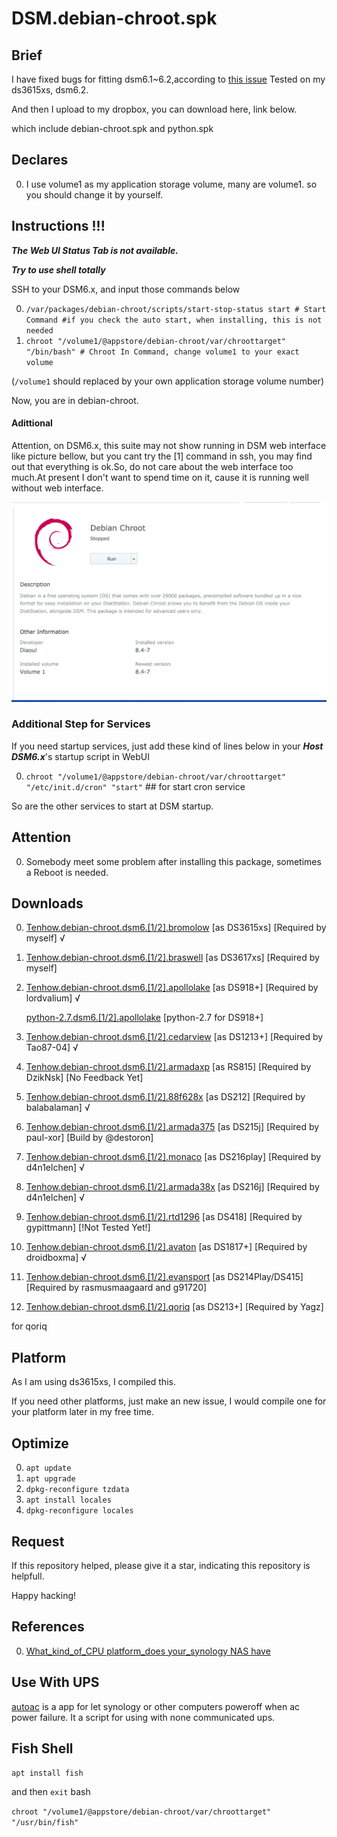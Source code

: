 # DSM.debian-chroot.spk
## Brief
I have fixed bugs for fitting dsm6.1~6.2,according to [this issue](https://github.com/SynoCommunity/spksrc/issues/1910)
Tested on my ds3615xs, dsm6.2.

And then I upload to my dropbox, you can download here, link below.

which include debian-chroot.spk and python.spk

## Declares
0. I use volume1 as my application storage volume, many are volume1. so you should change it by yourself.

## Instructions !!!
***The Web UI Status Tab is not available.***

***Try to use shell totally***

SSH to your DSM6.x, and input those commands below

0. `/var/packages/debian-chroot/scripts/start-stop-status start # Start Command #if you check the auto start, when installing, this is not needed`
1. `chroot "/volume1/@appstore/debian-chroot/var/chroottarget" "/bin/bash" # Chroot In Command, change volume1 to your exact volume`

(`/volume1` should replaced by your own application storage volume number)

Now, you are in debian-chroot.
#### Adittional
Attention, on DSM6.x, this suite may not show running in DSM web interface like picture bellow, but you cant try the [1] command in ssh, you may find out that everything is ok.So, do not care about the web interface too much.At present I don't want to spend time on it, cause it is running well without web interface.

![Picture](https://raw.githubusercontent.com/OKit-Scripts-Projects/DSM.Customizations/master/images/DebianChrootStoppedButRealRunning.jpg)

### Additional Step for Services
If you need startup services, just add these kind of lines below in your ***Host DSM6.x***'s startup script in WebUI

0. `chroot "/volume1/@appstore/debian-chroot/var/chroottarget" "/etc/init.d/cron" "start"` ## for start cron service

So are the other services to start at DSM startup.

## Attention
0. Somebody meet some problem after installing this package, sometimes a Reboot is needed.

## Downloads
0. [Tenhow.debian-chroot.dsm6.[1/2].bromolow](https://www.dropbox.com/s/r4udr737knvv3jo/tenhow.debian-chroot.dsm6.%5B1%3A2%5D.bromolow.zip?dl=0) [as DS3615xs] [Required by myself] √
0. [Tenhow.debian-chroot.dsm6.[1/2].braswell](https://www.dropbox.com/s/trav40yk89sghgc/tenhow.debian-chroot.dsm6.%5B1%20or%202%5D.braswell.zip?dl=0) [as DS3617xs] [Required by myself] 
0. [Tenhow.debian-chroot.dsm6.[1/2].apollolake](https://www.dropbox.com/s/aef5a6a70tparbc/tenhow.debian-chroot.dsm6.%5B1%3A2%5D.apollolake.zip?dl=0) [as DS918+] [Required by lordvalium] √

   [python-2.7.dsm6.[1/2].apollolake](https://www.dropbox.com/s/m6hvsjs0mucmigx/python_apollolake-_2.7.14-19.spk?dl=0) [python-2.7 for DS918+]
0. [Tenhow.debian-chroot.dsm6.[1/2].cedarview](https://www.dropbox.com/s/85kzm6pgm90imnr/tenhow.debian-chroot.dsm6.%5B1%3A2%5D.cedarview.zip?dl=0) [as DS1213+] [Required by Tao87-04] √
0. [Tenhow.debian-chroot.dsm6.[1/2].armadaxp](https://www.dropbox.com/s/04ivz8nfztg2fe9/tenhow.debian-chroot.dsm6.%5B1%3A2%5D.armadaxp.zip?dl=0) [as RS815] [Required by DzikNsk] [No Feedback Yet]
0. [Tenhow.debian-chroot.dsm6.[1/2].88f628x](https://www.dropbox.com/s/w4psq4m4dgpdy4m/tenhow.debian-chroot.dsm6.%5B1%3A2%5D.88f628x.zip?dl=0) [as DS212] [Required by balabalaman] √
0. [Tenhow.debian-chroot.dsm6.[1/2].armada375](https://www.dropbox.com/s/9lqepe0jf2dub44/debian-chroot_armada375-_8.4-7.spk?dl=0) [as DS215j] [Required by paul-xor] [Build by @destoron]

0. [Tenhow.debian-chroot.dsm6.[1/2].monaco](https://www.dropbox.com/s/3a6ocgfvdshzixr/tenhow.debian-chroot.dsm6.%5B1%3A2%5D.monaco.zip?dl=0) [as DS216play] [Required by d4n1elchen] √
0. [Tenhow.debian-chroot.dsm6.[1/2].armada38x](https://www.dropbox.com/s/71p8e49dwbuv3zu/tenhow.debian-chroot.dsm6.%5B1%3A2%5D.armada38x.zip?dl=0) [as DS216j] [Required by d4n1elchen] √
0. [Tenhow.debian-chroot.dsm6.[1/2].rtd1296](https://www.dropbox.com/s/6oc6ioc2c7abqti/tenhow.debian-chroot.dsm6.%5B1%3A2%5D.rtd1296.zip?dl=0) [as DS418] [Required by gypittmann] [!Not Tested Yet!] 
0. [Tenhow.debian-chroot.dsm6.[1/2].avaton](https://www.dropbox.com/s/qroxml7bi7xy2oq/tenhow.debian-chroot.dsm6.%5B1%3A2%5D.avoton.zip?dl=0) [as DS1817+] [Required by droidboxma] √
0. [Tenhow.debian-chroot.dsm6.[1/2].evansport](https://www.dropbox.com/s/2cmi66fp0mst949/tenhow.debian-chroot.dsm6.%5B1%20or%202%5D.evansport.zip?dl=0) [as DS214Play/DS415] [Required by rasmusmaagaard and g91720] 
0. [Tenhow.debian-chroot.dsm6.[1/2].qoriq](https://www.dropbox.com/s/t328ef3hyuhe9ko/debian-chroot_qoriq-_8.4-7.spk?dl=0) [as DS213+] [Required by Yagz] 

for qoriq

## Platform
As I am using ds3615xs, I compiled this.

If you need other platforms, just make an new issue, I would compile one for your platform later in my free time.

## Optimize
0. `apt update`
0. `apt upgrade`
0. `dpkg-reconfigure tzdata`
0. `apt install locales`
0. `dpkg-reconfigure locales`

## Request
If this repository helped, please give it a star, indicating this repository is helpfull.

Happy hacking! 

## References
0. [What_kind_of_CPU platform_does your_synology NAS have](https://www.synology.com/en-global/knowledgebase/DSM/tutorial/Compatibility_Peripherals/What_kind_of_CPU_does_my_NAS_have)



## Use With UPS
[autoac](https://github.com/OKit-Scripts-Projects/DSM.Customizations/blob/master/scripts/autoac) is a app for let synology or other computers poweroff when ac power failure. It a script for using with none communicated ups.


## Fish Shell
`apt install fish`

and then `exit` bash

`chroot "/volume1/@appstore/debian-chroot/var/chroottarget" "/usr/bin/fish"`

